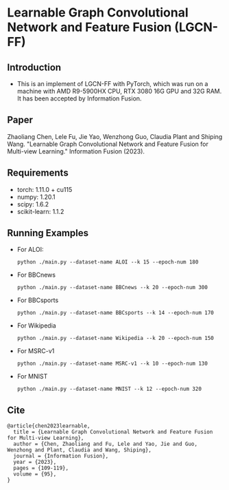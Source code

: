 # Learnable Graph Convolutional Network and Feature Fusion (LGCN-FF)

## Introduction
- This is an implement of LGCN-FF with PyTorch, which was run on a machine with AMD R9-5900HX CPU, RTX 3080 16G GPU and 32G RAM. It has been accepted by Information Fusion.

## Paper
Zhaoliang Chen, Lele Fu, Jie Yao, Wenzhong Guo, Claudia Plant and Shiping Wang. "Learnable Graph Convolutional Network and Feature Fusion for Multi-view Learning." Information Fusion (2023).


## Requirements
- torch: 1.11.0 + cu115
- numpy: 1.20.1
- scipy: 1.6.2
- scikit-learn: 1.1.2

## Running Examples
  - For ALOI: 
    ```
    python ./main.py --dataset-name ALOI --k 15 --epoch-num 180 
    ```
  - For BBCnews
    ```
    python ./main.py --dataset-name BBCnews --k 20 --epoch-num 300
    ```
  - For BBCsports
    ```
    python ./main.py --dataset-name BBCsports --k 14 --epoch-num 170
    ```
  - For Wikipedia
    ```
    python ./main.py --dataset-name Wikipedia --k 20 --epoch-num 150
    ```
  - For MSRC-v1
    ```
    python ./main.py --dataset-name MSRC-v1 --k 10 --epoch-num 130
    ```
  - For MNIST
    ```
    python ./main.py --dataset-name MNIST --k 12 --epoch-num 320
    ```

## Cite
```
@article{chen2023learnable,
  title = {Learnable Graph Convolutional Network and Feature Fusion for Multi-view Learning},
  author = {Chen, Zhaoliang and Fu, Lele and Yao, Jie and Guo, Wenzhong and Plant, Claudia and Wang, Shiping},
  journal = {Information Fusion},
  year = {2023},
  pages = {109-119},
  volume = {95},
}
```